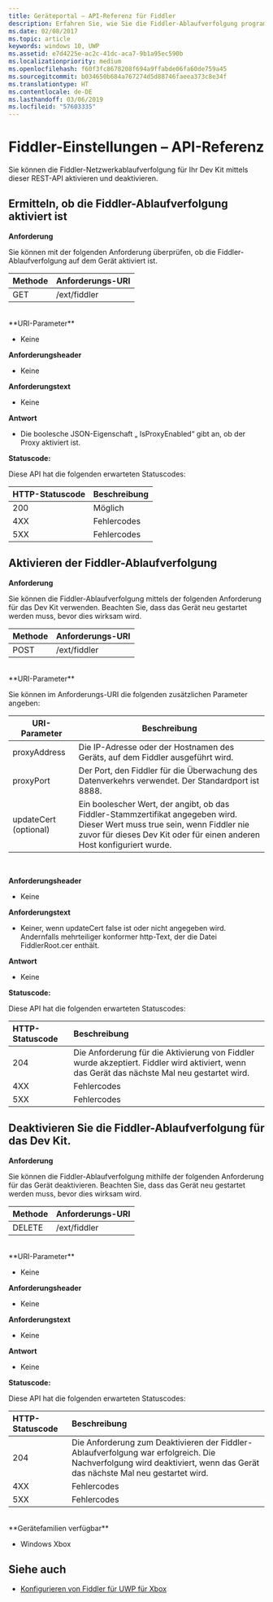 ```yaml
---
title: Geräteportal – API-Referenz für Fiddler
description: Erfahren Sie, wie Sie die Fiddler-Ablaufverfolgung programmgesteuert aktivieren/deaktivieren.
ms.date: 02/08/2017
ms.topic: article
keywords: windows 10, UWP
ms.assetid: e7d4225e-ac2c-41dc-aca7-9b1a95ec590b
ms.localizationpriority: medium
ms.openlocfilehash: f60f3fc8678208f694a9ffabde06fa60de759a45
ms.sourcegitcommit: b034650b684a767274d5d88746faeea373c8e34f
ms.translationtype: HT
ms.contentlocale: de-DE
ms.lasthandoff: 03/06/2019
ms.locfileid: "57603335"
---
```

# <a name="fiddler-settings-api-reference"></a>Fiddler-Einstellungen – API-Referenz   
Sie können die Fiddler-Netzwerkablaufverfolgung für Ihr Dev Kit mittels dieser REST-API aktivieren und deaktivieren.

## <a name="determine-if-fiddler-tracing-is-enabled"></a>Ermitteln, ob die Fiddler-Ablaufverfolgung aktiviert ist

**Anforderung**

Sie können mit der folgenden Anforderung überprüfen, ob die Fiddler-Ablaufverfolgung auf dem Gerät aktiviert ist.

Methode      | Anforderungs-URI
:------     | :-----
GET | /ext/fiddler
<br />
**URI-Parameter**

- Keine

**Anforderungsheader**

- Keine

**Anforderungstext**   

- Keine

**Antwort**   

- Die boolesche JSON-Eigenschaft „ IsProxyEnabled“ gibt an, ob der Proxy aktiviert ist.

**Statuscode:**

Diese API hat die folgenden erwarteten Statuscodes:

HTTP-Statuscode      | Beschreibung
:------     | :-----
200 | Möglich
4XX | Fehlercodes
5XX | Fehlercodes

## <a name="enable-fiddler-tracing"></a>Aktivieren der Fiddler-Ablaufverfolgung

**Anforderung**

Sie können die Fiddler-Ablaufverfolgung mittels der folgenden Anforderung für das Dev Kit verwenden.  Beachten Sie, dass das Gerät neu gestartet werden muss, bevor dies wirksam wird.

Methode      | Anforderungs-URI
:------     | :-----
POST | /ext/fiddler
<br />
**URI-Parameter**

Sie können im Anforderungs-URI die folgenden zusätzlichen Parameter angeben:

| URI-Parameter      | Beschreibung     | 
| ------------------ |-----------------|
| proxyAddress       | Die IP-Adresse oder der Hostnamen des Geräts, auf dem Fiddler ausgeführt wird. |
| proxyPort          | Der Port, den Fiddler für die Überwachung des Datenverkehrs verwendet. Der Standardport ist 8888. |
| updateCert (optional)| Ein boolescher Wert, der angibt, ob das Fiddler-Stammzertifikat angegeben wird. Dieser Wert muss true sein, wenn Fiddler nie zuvor für dieses Dev Kit oder für einen anderen Host konfiguriert wurde.  |
<br>

**Anforderungsheader**

- Keine

**Anforderungstext**

- Keiner, wenn updateCert false ist oder nicht angegeben wird. Andernfalls mehrteiliger konformer http-Text, der die Datei FiddlerRoot.cer enthält.

**Antwort**   

- Keine  

**Statuscode:**

Diese API hat die folgenden erwarteten Statuscodes:

HTTP-Statuscode      | Beschreibung
:------     | :-----
204 | Die Anforderung für die Aktivierung von Fiddler wurde akzeptiert. Fiddler wird aktiviert, wenn das Gerät das nächste Mal neu gestartet wird.
4XX | Fehlercodes
5XX | Fehlercodes

## <a name="disable-fiddler-tracing-on-the-devkit"></a>Deaktivieren Sie die Fiddler-Ablaufverfolgung für das Dev Kit.

**Anforderung**

Sie können die Fiddler-Ablaufverfolgung mithilfe der folgenden Anforderung für das Gerät deaktivieren. Beachten Sie, dass das Gerät neu gestartet werden muss, bevor dies wirksam wird.

Methode      | Anforderungs-URI
:------     | :-----
DELETE | /ext/fiddler
<br />
**URI-Parameter**

- Keine

**Anforderungsheader**

- Keine

**Anforderungstext**   

- Keine

**Antwort**   

- Keine 

**Statuscode:**

Diese API hat die folgenden erwarteten Statuscodes:

HTTP-Statuscode      | Beschreibung
:------     | :-----
204 | Die Anforderung zum Deaktivieren der Fiddler-Ablaufverfolgung war erfolgreich. Die Nachverfolgung wird deaktiviert, wenn das Gerät das nächste Mal neu gestartet wird.
4XX | Fehlercodes
5XX | Fehlercodes

<br />
**Gerätefamilien verfügbar**

* Windows Xbox

## <a name="see-also"></a>Siehe auch
- [Konfigurieren von Fiddler für UWP für Xbox](uwp-fiddler.md)

